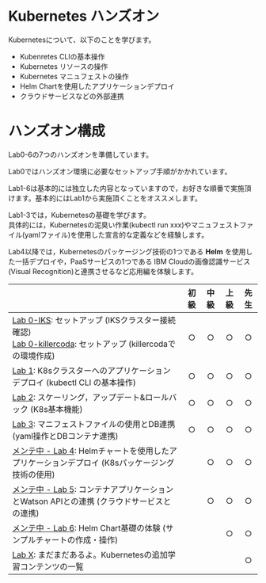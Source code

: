 # Kubernetes ハンズオン
Kubernetesについて、以下のことを学びます。

- Kubenretes CLIの基本操作
- Kubernetes リソースの操作
- Kubernetes マニュフェストの操作
- Helm Chartを使用したアプリケーションデプロイ
- クラウドサービスなどの外部連携

# ハンズオン構成 
Lab0-6の7つのハンズオンを準備しています。

Lab0ではハンズオン環境に必要なセットアップ手順がかかれています。  

Lab1-6は基本的には独立した内容となっていますので，お好きな順番で実施頂けます。基本的にはLab1から実施頂くことをオススメします。

Lab1-3では，Kubernetesの基礎を学びます。  
具体的には，Kubernetesの泥臭い作業(kubectl run xxx)やマニュフェストファイル(yamlファイル)を使用した宣言的な定義などを経験します。  

Lab4以降では，Kubernetesのパッケージング技術の1つである **Helm** を使用した一括デプロイや，PaaSサービスの1つである IBM Cloudの画像認識サービス(Visual Recognition)と連携させるなど応用編を体験します。



|                                                              | 初級 | 中級 | 上級 | 先生 |
| :----------------------------------------------------------- | :--: | :--: | :--: | :--: |
| [Lab 0-IKS](Lab0-IKS): セットアップ (IKSクラスター接続確認)<br />[Lab 0-killercoda](Lab0-killercoda): セットアップ (killercodaでの環境作成) |  ○   |  ○   |  ○   |  ○   |
| [Lab 1](Lab1): K8sクラスターへのアプリケーションデプロイ (kubectl CLI の基本操作) |  ○   |  ○   |  ○   |  ○   |
| [Lab 2](Lab2): スケーリング，アップデート&ロールバック (K8s基本機能) |  ○   |  ○   |  ○   |  ○   |
| [Lab 3](Lab3): マニフェストファイルの使用とDB連携 (yaml操作とDBコンテナ連携) |  ○   |  ○   |  ○   |  ○   |
| [メンテ中 - Lab 4](Lab4): Helmチャートを使用したアプリケーションデプロイ (K8sパッケージング技術の使用) |      |  ○   |  ○   |  ○   |
| [メンテ中 - Lab 5](Lab5): コンテナアプリケーションとWatson APIとの連携 (クラウドサービスとの連携) |      |  ○   |  ○   |  ○   |
| [メンテ中 - Lab 6](Lab6): Helm Chart基礎の体験 (サンプルチャートの作成・操作) |      |      |  ○   |  ○   |
| [Lab X](LabX): まだまだあるよ。Kubernetesの追加学習コンテンツの一覧 |      |      |      |  ○   |

